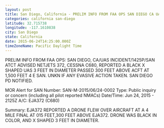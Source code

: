 ```yaml
---
layout: post
title: San Diego, California - PRELIM INFO FROM FAA OPS SAN DIEGO CA UAS INCIDENT 1425P SAN ATCT ADVISED NETJETS
categories: california san-diego
latitude: 32.715738
longitude: -117.1610838
city: San Diego
state: California
date: 2015-06-24T14:25:00.000Z
timeZoneName: Pacific Daylight Time
---
```


PRELIM INFO FROM FAA OPS: SAN DIEGO, CA/UAS INCIDENT/1425P/SAN ATCT ADVISED NETJETS 372, CESSNA C680, REPORTED A BLACK X SHAPED UAS 3 FEET IN DIAMETER PASSED 300 FEET ABOVE ACFT AT 1,500 FEET 4 E SAN. UNKN IF ANY EVASIVE ACTION TAKEN. SAN DIEGO PD NOTIFIED. 

MOR Alert for SAN
Number: SAN-M-2015/06/24-0002
Type: Public inquiry or concern (including all pilot reported NMACs)
Date/Time: Jun 24, 2015 - 2125Z
A/C: EJA372 (C680)

Summary: EJA372 REPORTED A DRONE FLEW OVER AIRCRAFT AT A 4 MILE FINAL AT 015 FEET,300 FEET ABOVE EJA372. DRONE WAS BLACK IN COLOR, AND X SHAPED 3 FEET IN DIAMETER. 